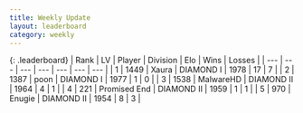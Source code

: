 ```yaml
---
title: Weekly Update
layout: leaderboard
category: weekly
---
```


{: .leaderboard}
| Rank | LV | Player | Division | Elo | Wins | Losses |
| --- | --- | --- | --- | --- | --- | --- |
| <span data-change="22">1</span> | 1449 | <span title="ID: 200908">Xaura</span> | DIAMOND I | <span data-change="-230">1978</span> | <span data-change="-222">17</span> | <span data-change="-115">7</span> |
| <span data-change="-1">2</span> | 1387 | <span title="ID: 540690">poon</span> | DIAMOND I | <span data-change="-355">1977</span> | <span data-change="-196">1</span> | <span data-change="-89">0</span> |
| <span data-change="-1">3</span> | 1538 | <span title="ID: 261794">MalwareHD</span> | DIAMOND II | <span data-change="-348">1964</span> | <span data-change="-139">4</span> | <span data-change="-79">1</span> |
| <span data-change="0">4</span> | 221 | <span title="ID: 756478">Promised End</span> | DIAMOND II | <span data-change="-326">1959</span> | <span data-change="-180">1</span> | <span data-change="-74">1</span> |
| <span data-change="51">5</span> | 970 | <span title="ID: 623502">Enugie</span> | DIAMOND II | <span data-change="-172">1954</span> | <span data-change="-320">8</span> | <span data-change="-178">3</span> |